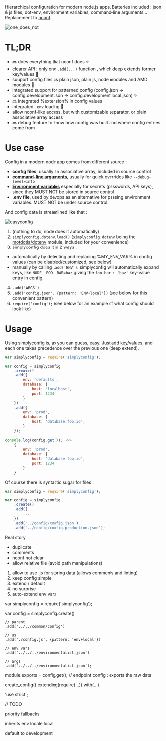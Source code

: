 Hierarchical configuration for modern node.js apps. Batteries included : json & js files, dot-env, environment variables, command-line arguments… Replacement to [nconf](https://github.com/indexzero/nconf).

![one_does_not](https://cloud.githubusercontent.com/assets/603503/10567810/30dedd02-760e-11e5-984e-075a60b58633.jpg)

TL;DR
=====
* :soon: does everything that nconf does :star:
* clearer API : only one `.add(...)` function , which deep extends former key/values :dizzy:
* suuport config files as plain json, plain js, node modules and AMD modules :star2:
* integrated support for patterned config (config.json -> config.development.json -> config.development.local.json) :sparkles:
* :soon: integrated %extension% in config values
* integrated `.env` loading :sparkling_heart:
* allow nconf-like access, but with customizable separator, or plain associative array access
* :soon: debug feature to know how config was built and where config entries come from


Use case
========
Config in a modern node app comes from different source :
* **config files**, usually an associative array, included in source control
* **[command-line arguments](https://en.wikipedia.org/wiki/Command-line_interface#Arguments)**, usually for quick overrides like `--debug-level=info`
* **[Environment variables](https://en.wikipedia.org/wiki/Environment_variable)** especially for secrets (passwords, API keys), since they MUST NOT be stored in source control
* **.env file**, used by devops as an alternative for passing environment variables. MUST NOT be under source control.

And config data is streamlined like that :

![easyconfig](https://cloud.githubusercontent.com/assets/603503/10567809/30dccf6c-760e-11e5-98c7-dfa095f4d5bc.png)

1. (nothing to do, node does it automatically)
2. `simplyconfig.dotenv.load()` (`simplyconfig.dotenv` being the [motdotla/dotenv](https://github.com/motdotla/dotenv) module, included for your convenience)
3. simplyconfig does it in 2 ways :
  * automatically by detecting and replacing %MY_ENV_VAR% in config values (can be disabled/customized, see below)
  * manually by calling `.add('ENV')`. simplyconfig will automatically expand keys, like `NODE__FOO__BAR=baz` giving the `foo.bar : 'baz'` key-value entry in config.
4. `.add('ARGS')`
5. `.add('config.json', {pattern: 'ENV+local'})` (see below for this convenient pattern)
6. `require('config');` (see below for an example of what config should look like)


Usage
=======
Using simplyconfig is, as you can guess, easy. Just add key/values,
and each one takes precedence over the previous one (deep extend).

```javascript
var simplyconfig = require('simplyconfig');

var config = simplyconfig
	.create()
	.add({
		env: 'defaults',
		database: {
			host: 'localhost',
			port: 1234
		}
	})
	.add({
		env: 'prod',
		database: {
			host: 'database.foo.io',
		}
	});
	
console.log(config.get()); ->>
	{
		env: 'prod',
		database: {
			host: 'database.foo.io',
			port: 1234
		}
	}
```

Of course there is syntactic sugar for files :

```javascript
var simplyconfig = require('simplyconfig');

var config = simplyconfig
	.create()
	.add({
		...
	})
	.add('../config/config.json')
	.add('../config/config.production.json');
```


Real story
- duplicate
- comments
- nconf not clear
- allow relative file (avoid path manipulations)


1. allow to use .js for storing data (allows comments and linting)
2. keep config simple
3. extend / default
4. no surprise
5. auto-extend env vars


var simplyconfig = require('simplyconfig');

var config = simplyconfig.create()

	// parent
	.add('../../common/config')

	// us
	.add('./config.js', {pattern: 'env+local'})

	// env vars
	.add('../../../environmentalist.json')

	// args
	.add('../../../environmentalist.json');


module.exports = config.get(); // endpoint config : exports the raw data


create_config().extending(require(…)).with(…)


'use strict';

// TODO

priority
fallbacks

inherits
env
locale
local




default to development

